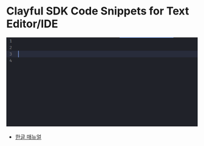 # Clayful SDK Code Snippets for Text Editor/IDE

![Clayful Snippet Demo](manual/images/clayful-snippet-demo.gif)

- [한글 매뉴얼](manual/ko.md)